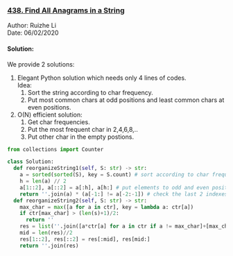 ### [438. Find All Anagrams in a String](https://leetcode.com/problems/reorganize-string/)
Author: Ruizhe Li  
Date: 06/02/2020


#### Solution:
We provide 2 solutions:
1. Elegant Python solution which needs only 4 lines of codes.  
Idea:  
    1. Sort the string according to char frequency. 
    1. Put most common chars at odd positions and least common chars at even positions.
1. O(N) efficient solution:
    1. Get char frequencies.
    1. Put the most frequent char in 2,4,6,8,..
    1. Put other char in the empty postions.

```python
from collections import Counter

class Solution:
  def reorganizeString1(self, S: str) -> str:
    a = sorted(sorted(S), key = S.count) # sort according to char frequency
    h = len(a) // 2
    a[1::2], a[::2] = a[:h], a[h:] # put elements to odd and even positions
    return ''.join(a) * (a[-1:] != a[-2:-1]) # check the last 2 indexes
  def reorganizeString2(self, S: str) -> str:
    max_char = max([a for a in ctr], key = lambda a: ctr[a])
    if ctr[max_char] > (len(s)+1)/2:
      return ''
    res = list(''.join([a*ctr[a] for a in ctr if a != max_char]+[max_char*ctr[max_char]]))
    mid = len(res)//2
    res[1::2], res[::2] = res[:mid], res[mid:]
    return ''.join(res)
```